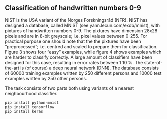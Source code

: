 ## Classification of handwritten numbers 0-9
NIST is the USA variant of the Norges Forskningsråd (NFR). NIST has designed a database, called
MNIST (see yann.lecun.com/exdb/mnist), with pixtures of handwritten numbers 0-9. The pixtures
have dimension 28x28 pixels and are in 8-bit greyscale; i.e. pixel values between 0-255. For practical
purpose one should note that the the pixtures have been ”preprocessed”; i.e. centred and scaled to
prepare them for classification. Figure 3 shows four ”easy” examples, while figure 4 shows examples
which are harder to classify correctly. A large amount of classifiers have been designed for this case,
resulting in error rates between 1  10 %. The state-of-the-art is (of course) a deep neural network
(DNN).
The database consists of 60000 training examples written by 250 different persons and 10000 test
examples written by 250 other persons.  

The task consists of two parts both using variants of a nearest neighbourhood classifier.

```
pip install python-mnist
pip install tensorflow  
pip install keras
```
